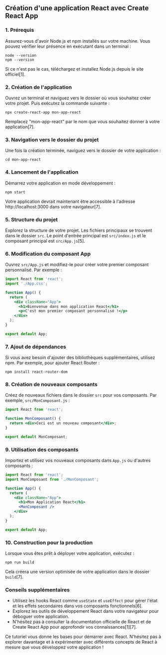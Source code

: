 ## Création d'une application React avec Create React App

### 1. Prérequis

Assurez-vous d'avoir Node.js et npm installés sur votre machine. Vous pouvez vérifier leur présence en exécutant dans un terminal :

```
node --version
npm --version
```

Si ce n'est pas le cas, téléchargez et installez Node.js depuis le site officiel[1].

### 2. Création de l'application

Ouvrez un terminal et naviguez vers le dossier où vous souhaitez créer votre projet. Puis exécutez la commande suivante :

```
npx create-react-app mon-app-react
```

Remplacez "mon-app-react" par le nom que vous souhaitez donner à votre application[7].

### 3. Navigation vers le dossier du projet

Une fois la création terminée, naviguez vers le dossier de votre application :

```
cd mon-app-react
```

### 4. Lancement de l'application

Démarrez votre application en mode développement :

```
npm start
```

Votre application devrait maintenant être accessible à l'adresse http://localhost:3000 dans votre navigateur[7].

### 5. Structure du projet

Explorez la structure de votre projet. Les fichiers principaux se trouvent dans le dossier `src`. Le point d'entrée principal est `src/index.js` et le composant principal est `src/App.js`[5].

### 6. Modification du composant App

Ouvrez `src/App.js` et modifiez-le pour créer votre premier composant personnalisé. Par exemple :

```jsx
import React from 'react';
import './App.css';

function App() {
  return (
    <div className="App">
      <h1>Bienvenue dans mon application React</h1>
      <p>C'est mon premier composant personnalisé !</p>
    </div>
  );
}

export default App;
```

### 7. Ajout de dépendances

Si vous avez besoin d'ajouter des bibliothèques supplémentaires, utilisez npm. Par exemple, pour ajouter React Router :

```
npm install react-router-dom
```

### 8. Création de nouveaux composants

Créez de nouveaux fichiers dans le dossier `src` pour vos composants. Par exemple, `src/MonComposant.js` :

```jsx
import React from 'react';

function MonComposant() {
  return <div>Ceci est un nouveau composant</div>;
}

export default MonComposant;
```

### 9. Utilisation des composants

Importez et utilisez vos nouveaux composants dans `App.js` ou d'autres composants :

```jsx
import React from 'react';
import MonComposant from './MonComposant';

function App() {
  return (
    <div className="App">
      <h1>Mon Application React</h1>
      <MonComposant />
    </div>
  );
}

export default App;
```

### 10. Construction pour la production

Lorsque vous êtes prêt à déployer votre application, exécutez :

```
npm run build
```

Cela créera une version optimisée de votre application dans le dossier `build`[7].

### Conseils supplémentaires

- Utilisez les hooks React comme `useState` et `useEffect` pour gérer l'état et les effets secondaires dans vos composants fonctionnels[6].
- Explorez les outils de développement React dans votre navigateur pour déboguer votre application.
- N'hésitez pas à consulter la documentation officielle de React et de Create React App pour approfondir vos connaissances[1][7].

Ce tutoriel vous donne les bases pour démarrer avec React. N'hésitez pas à explorer davantage et à expérimenter avec différents concepts de React à mesure que vous développez votre application !
